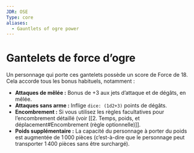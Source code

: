 ```yaml
---
JDR: OSE
Type: core
aliases:
  - Gauntlets of ogre power
---
```

# Gantelets de force d’ogre

Un personnage qui porte ces gantelets possède un score de Force de 18. Cela accorde tous les bonus habituels, notamment :

- **Attaques de mêlée :** Bonus de +3 aux jets d’attaque et de dégâts, en mêlée.
- **Attaques sans arme :** Inflige `dice: (1d2+3)` points de dégâts.
- **Encombrement :** Si vous utilisez les règles facultatives pour l’encombrement détaillé (voir [[2. Temps, poids, et déplacement#Encombrement (règle optionnelle)]].
- **Poids supplémentaire :** La capacité du personnage à porter du poids est augmentée de 1 000 pièces (c’est-à-dire que le personnage peut transporter 1 400 pièces sans être surchargé).
